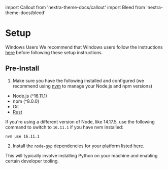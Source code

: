import Callout from 'nextra-theme-docs/callout'
import Bleed from 'nextra-theme-docs/bleed'

# Setup

<Callout emoji="🚨" type="error">

Windows Users We recommend that Windows users follow the instructions [here](./windows) before following these setup instructions.

</Callout>

## Pre-Install

1. Make sure you have the following installed and configured (we recommend using [nvm](https://github.com/nvm-sh/nvm) to manage your Node.js and npm versions)

- Node.js (^16.11.1)
- npm (^8.0.0)
- Git
- [Rust](https://www.rust-lang.org/tools/install)

If you're using a different version of Node, like 14.17.5, use the following command to switch to `16.11.1` if you have nvm installed:

```
nvm use 16.11.1
```

2. Install the `node-gyp` dependencies for your platform listed [here](https://www.npmjs.com/package/node-gyp#installation).

This will typically involve installing Python on your machine and enabling certain developer tooling.
